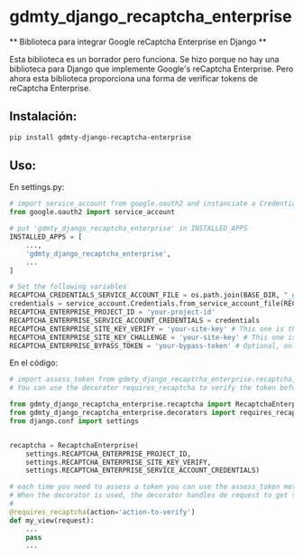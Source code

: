 # gdmty_django_recaptcha_enterprise

** Biblioteca para integrar Google reCaptcha Enterprise en Django **

Esta biblioteca es un borrador pero funciona. Se hizo porque no hay una biblioteca para Django que implemente Google's reCaptcha Enterprise. Pero ahora esta biblioteca proporciona una forma de verificar tokens de reCaptcha Enterprise.

## Instalación:

```bash
pip install gdmty-django-recaptcha-enterprise
```

## Uso:

En settings.py:

```python
# import service_account from google.oauth2 and instanciate a Credentials object from your service account file 
from google.oauth2 import service_account

# put 'gdmty_django_recaptcha_enterprise' in INSTALLED_APPS
INSTALLED_APPS = [
    ...,
    'gdmty_django_recaptcha_enterprise',
    ...
]

# Set the following variables 
RECAPTCHA_CREDENTIALS_SERVICE_ACCOUNT_FILE = os.path.join(BASE_DIR, "_gcp_sa", "recaptcha_enterprise_service_account_key.json")
credentials = service_account.Credentials.from_service_account_file(RECAPTCHA_CREDENTIALS_SERVICE_ACCOUNT_FILE)
RECAPTCHA_ENTERPRISE_PROJECT_ID = 'your-project-id'
RECAPTCHA_ENTERPRISE_SERVICE_ACCOUNT_CREDENTIALS = credentials
RECAPTCHA_ENTERPRISE_SITE_KEY_VERIFY = 'your-site-key' # This one is the site key for usage with seamless verification with the reCaptcha Enterprise API withouth user interaction
RECAPTCHA_ENTERPRISE_SITE_KEY_CHALLENGE = 'your-site-key' # This one is the site key for usage with challenge verification with the reCaptcha Enterprise API with user interaction
RECAPTCHA_ENTERPRISE_BYPASS_TOKEN = 'your-bypass-token' # Optional, only for debug and development usage. For production must be False. When DEBUG=False this must be False too or will not pass assesments never.
```

En el código:

```python
# import assess_token from gdmty_django_recaptcha_enterprise.recaptcha, then you can use it to assess tokens where you need it. In this excample we show a hypothetical view that receives a token from a POST request.
# You can use the decorator requires_recaptcha to verify the token before the view is executed.

from gdmty_django_recaptcha_enterprise.recaptcha import RecaptchaEnterprise
from gdmty_django_recaptcha_enterprise.decorators import requires_recaptcha
from django.conf import settings


recaptcha = RecaptchaEnterprise(
    settings.RECAPTCHA_ENTERPRISE_PROJECT_ID, 
    settings.RECAPTCHA_ENTERPRISE_SITE_KEY_VERIFY, 
    settings.RECAPTCHA_ENTERPRISE_SERVICE_ACCOUNT_CREDENTIALS)

# each time you need to assess a token you can use the assess_token method from the recaptcha object, can be used from this decorator using the action parameter to assess.
# When the decorator is used, the decorator handles de request to get the token from the request and assess it, if the token is valid the view is executed, if not, the view is not executed and a 403 response is returned.
# 
@requires_recaptcha(action='action-to-verify')
def my_view(request):
    ...
    pass
    ...
```

